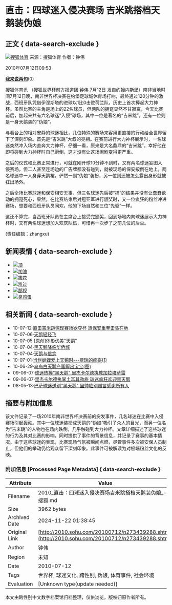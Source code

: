 # 直击：四球迷入侵决赛场 吉米跳搭档天鹅装伪娘

## 正文 { data-search-exclude }


[![搜狐体育](https://photocdn.sohu.com/20070101/Img247386504.gif)](https://sports.sohu.com) 来源：搜狐体育 作者：钟伟

2010年07月12日09:53

[**我来说两句**](https://comment2.news.sohu.com/n273439288.html)(0)

搜狐体育讯 （搜狐世界杯前方报道团 钟伟 7月12日 发自约翰内斯堡）南非当地时间7月12日晚，南非世界杯决赛在约堡足球城休育场打响，最终通过120分钟的激战，西班牙队凭借伊涅斯塔的进球以1比0击败荷兰队，历史上首次捧起大力神杯。虽然比赛的主角是场上的22名球员，但两队的拥趸显然不甘寂寞，今天比赛前后，加起来共有六名球迷“入侵”球场，其中一位是著名的“吉米跳”，还有一位则是一身天鹅装的“伪娘”。

与看台上的相对安静的球迷相比，几位特殊的赛场来客用更直接的行动给全世界留下了深刻印象。首先是“吉米跳”大叔的亮相。在赛前进行大力神杯展示时，一名球迷突然冲入场内直奔大力神杯，仔细一看，原来是大名鼎鼎的“吉米跳”。幸好他在即将碰到大力神杯时自己滑倒，这才没有让这场闹剧变得更严重。

之后的仪式和比赛正常进行，可就在刚开球10分钟不到时，又有两名球迷妄图入侵赛场，但二人甚至连场边的广告牌都没有碰到，就被现场的保安按倒在地上。两名球迷中一人身穿天鹅裙，俨然一副“伪娘”装扮，另一位则还被怎么露出身形就被扛出场外。

之后全场比赛球迷和保安相安无事，但三名球迷先后被“捕”的结果并没有让蠢蠢欲动的拥趸死心，果然，在比赛结束后对冠亚军进行颁奖时，又一位疯狂的粉丝冲进赛场，想要和西班牙队员同欢，他的下场自然和三位“先驱”一样。

这还不算完，当西班牙队员在主席台上接受完颁奖，回到场地内向球迷展示大力神杯时，又有两名球迷想加入欢庆队伍，可惜再一次步了之前几位的后尘。

(责任编辑：zhangxu)

## 新闻表情 { data-search-exclude }

-   [![](https://comment.news.sohu.com/upload/mood_worldcup/images/w01.gif)顶](javascript:faceChange(0))
-   [![](https://comment.news.sohu.com/upload/mood_worldcup/images/w02.gif)加油](javascript:faceChange(1))
-   [![](https://comment.news.sohu.com/upload/mood_worldcup/images/w03.gif)撒花](javascript:faceChange(2))
-   [![](https://comment.news.sohu.com/upload/mood_worldcup/images/w04.gif)难过](javascript:faceChange(3))
-   [![](https://comment.news.sohu.com/upload/mood_worldcup/images/w05.gif)鄙视](javascript:faceChange(4))
-   [![](https://comment.news.sohu.com/upload/mood_worldcup/images/w06.gif)臭鸡蛋](javascript:faceChange(5))

## 相关新闻 { data-search-exclude }

-   10-07-12·[直击吉米跳惊现赛场欲夺杯 遭保安重拳击昏在地](https://2010.sohu.com/20100712/n273432968.shtml)
-   10-07-06·[天鹅轻轻飞](https://bbs.travel.sohu.com/20100706/n273310061.shtml)
-   10-07-05·[\[原创\]体形优美"天鹅"](https://bbs.travel.sohu.com/20100705/n273297178.shtml)
-   10-07-04·[黑天鹅降临华侨城](https://stock.sohu.com/20100704/n273272240.shtml)
-   10-07-04·[天鹅与信念](https://news.sohu.com/20100704/n273268004.shtml)
-   10-07-01·[当烂蛤蟆爱上天鹅时---贾瑞的痴妄(1)](https://lz.book.sohu.com/chapter-13444-111190567.html)
-   10-06-29·[鸟岛白天鹅产蛋孵出宝宝(图)](https://news.sohu.com/20100629/n273143738.shtml)
-   09-06-07·[球迷热捧"黑天鹅" 里杰卡尔德执教加拉塔萨雷](https://sports.sohu.com/20090607/n264378150.shtml)
-   09-06-07·[里杰卡尔德执掌土耳其劲旅 球迷疯狂欢迎黑天鹅](https://sports.sohu.com/20090607/n264376666.shtml)
-   08-05-13·[巴萨球迷送别"黑天鹅" 里帅临别赠言感谢所有人](https://sports.sohu.com/20080513/n256819299.shtml)

## 摘要与附加信息

<!-- tcd_abstract -->
该文件记录了一场2010年南非世界杯决赛前的突发事件，几名球迷在比赛中入侵赛场引起轰动。其中一位球迷装扮成天鹅的“伪娘”吸引了众人的目光，而另一位名为“吉米跳”的人物也在场内跌倒，几乎触碰到大力神杯。文章详细描述了这些球迷的行为及其对比赛的影响，同时提供了事件的背景信息，并记录了赛事的基本情况。由于这些球迷的表现，比赛现场气氛被瞬间点燃，尽管事件多次被安保人员制止，但他们的举动仍给观众留下深刻印象。此事件可被解读为对极端粉丝文化的反映。
<!-- tcd_abstract_end -->

### 附加信息 [Processed Page Metadata] { data-search-exclude }

| Attribute       | Value                                  |
|-----------------|----------------------------------------|
| Filename        | 2010_直击：四球迷入侵决赛场吉米跳搭档天鹅装伪娘_-_搜狐.md                             |
| Size            | 3962 bytes                           |
| Archived Date   | 2024-11-22 01:38:45                             |
| Original Link   | [http://2010.sohu.com/20100712/n273439288.shtml](http://2010.sohu.com/20100712/n273439288.shtml)                       |
| Author          | 钟伟                               |
| Region          | 未知                               |
| Date            | 2010-07-12                                 |
| Tags            | 世界杯, 球迷文化, 跨性别, 伪娘, 体育事件, 社会环境                                 |
| Evaluation            | [Unknown type(update needed)]                                 |
<!-- tcd_table_end -->

本文由跨性别中文数字档案馆归档整理，仅供浏览。版权归原作者所有。
